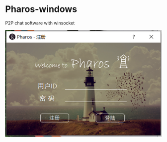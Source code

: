 # Pharos-windows
P2P chat software with winsocket

![image](http://github.com/MingxinChen/Pharos-windows/raw/master/images/log.png)
